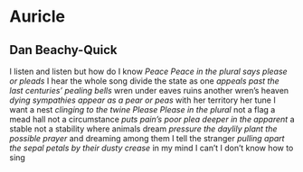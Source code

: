 # Auricle
## Dan Beachy-Quick
I listen and listen but how do I know
 _Peace Peace in the plural says please or pleads_
I hear the whole song divide the state as one
 _appeals past the last centuries’ pealing bells_
wren under eaves ruins another wren’s heaven
 _dying sympathies appear as a pear or peas_
with her territory her tune I want a nest
 _clinging to the twine Please Please in the plural_
not a flag a mead hall not a circumstance
 _puts pain’s poor plea deeper in the apparent_
a stable not a stability where animals dream
 _pressure the daylily plant the possible prayer_
and dreaming among them I tell the stranger
 _pulling apart the sepal petals by their dusty crease_
in my mind I can’t I don’t know how to sing